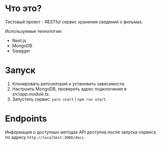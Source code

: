 # Что это?

 Тестовый проект - RESTful сервис хранения сведений о фильмах.

 Используемые технологии:
 - Nest.js
 - MongoDB
 - Swagger

# Запуск

 1. Клонировать репозиторий и установить зависимости.
 2. Настроить MongoDB, проверить адрес подключения в *src\\app.module.ts*.
 3. Запустить сервис: `yarn start` / `npm run start`.

# Endpoints

 Информация о доступных методах API доступна после запуска сервиса по адресу `http://localhost:3000/docs`.
